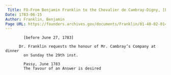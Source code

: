 ```yaml
---
 Title: FO-From Benjamin Franklin to the Chevalier de Cambray-Digny, [before 27 June 1783]
Date: 1783-06-15
Author: Franklin, Benjamin
Page URL: https://founders.archives.gov/documents/Franklin/01-40-02-0146
---
```


          
            [before June 27, 1783]
          
          Dr. Franklin requests the honour of Mr. Cambray’s Company at dinner
            on Sunday the 29th inst.
         
            Passy, June 1783
            The favour of an Answer is desired
          
        
